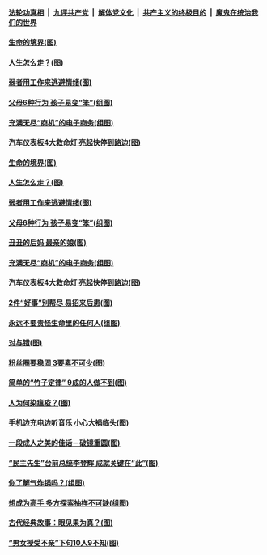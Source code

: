 

####  [法轮功真相](../../../../basic/blob/master/README.md?t=09260702) &nbsp;|&nbsp; [九评共产党](../../../../9ping.md/blob/master/README.md?t=09260702) &nbsp;|&nbsp; [解体党文化](../../../../jtdwh.md/blob/master/README.md?t=09260702)  &nbsp;|&nbsp; [共产主义的终极目的](../../../../gczydzjmd.md/blob/master/README.md?t=09260702) &nbsp;|&nbsp; [魔鬼在统治我们的世界](../../../../mgztzwmdsj.md/blob/master/README.md?t=09260702) 

#### [生命的境界(图)](../pages/p8/946950.md?t=09260702) 

#### [人生怎么走？(图)](../pages/p8/946310.md?t=09260702) 

#### [弱者用工作来逃避情绪(图)](../pages/p8/947237.md?t=09260702) 

#### [父母6种行为 孩子易变“笨”(组图)](../pages/p8/947152.md?t=09260702) 

#### [充满无尽“商机”的电子商务(组图)](../pages/p8/947120.md?t=09260702) 

#### [汽车仪表板4大救命灯 亮起快停到路边(图)](../pages/p8/947104.md?t=09260702) 

#### [生命的境界(图)](../pages/p8/946950.md?t=09260702) 

#### [人生怎么走？(图)](../pages/p8/946310.md?t=09260702) 

#### [弱者用工作来逃避情绪(图)](../pages/p8/947237.md?t=09260702) 

#### [父母6种行为 孩子易变“笨”(组图)](../pages/p8/947152.md?t=09260702) 

#### [丑丑的后妈 最亲的娘(图)](../pages/p8/946933.md?t=09260702) 

#### [充满无尽“商机”的电子商务(组图)](../pages/p8/947120.md?t=09260702) 

#### [汽车仪表板4大救命灯 亮起快停到路边(图)](../pages/p8/947104.md?t=09260702) 

#### [2件“好事”别帮尽 易招来后患(图)](../pages/p8/947023.md?t=09260702) 

#### [永远不要责怪生命里的任何人(组图)](../pages/p8/946481.md?t=09260702) 

#### [对与错(图)](../pages/p8/945710.md?t=09260702) 

#### [粉丝圈要稳固 3要素不可少(图)](../pages/p8/945896.md?t=09260702) 

#### [简单的“竹子定律” 9成的人做不到(图)](../pages/p8/946932.md?t=09260702) 

#### [人为何染瘟疫？(图)](../pages/p8/946464.md?t=09260702) 

#### [手机边充电边听音乐 小心大祸临头(图)](../pages/p8/946880.md?t=09260702) 

#### [一段成人之美的佳话－破镜重圆(图)](../pages/p8/946471.md?t=09260702) 

#### [“民主先生”台前总统李登辉 成就关键在“此”(图)](../pages/p8/946813.md?t=09260702) 

#### [你了解气炸锅吗？(组图)](../pages/p8/946717.md?t=09260702) 

#### [想成为高手 多方探索抽样不可缺(组图)](../pages/p8/945891.md?t=09260702) 

#### [古代经典故事：眼见果为真？(图)](../pages/p8/946791.md?t=09260702) 

#### [“男女授受不亲”下句10人9不知(图)](../pages/p8/946408.md?t=09260702) 


